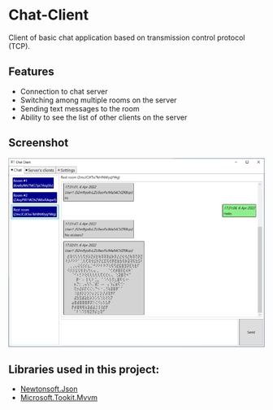 # Chat-Client
Client of basic chat application based on transmission control protocol (TCP).
## Features
* Connection to chat server
* Switching among multiple rooms on the server
* Sending text messages to the room
* Ability to see the list of other clients on the server
## Screenshot
![screenshot](client.png)
## Libraries used in this project:
* [Newtonsoft.Json](https://www.newtonsoft.com/json)
* [Microsoft.Tookit.Mvvm](https://github.com/CommunityToolkit/WindowsCommunityToolkit)
